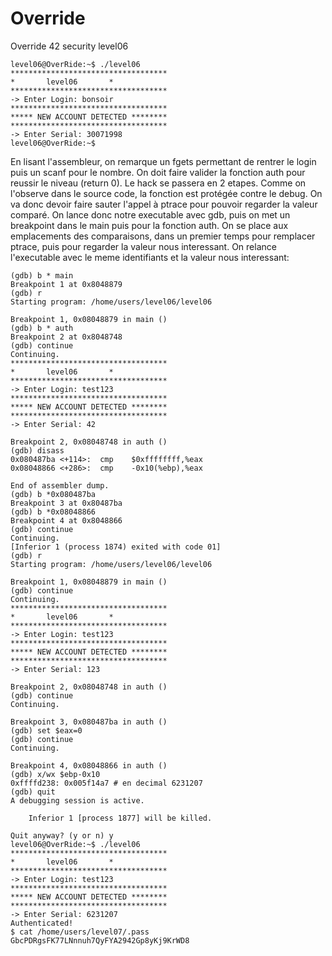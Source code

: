 # Override
Override 42 security level06

```
level06@OverRide:~$ ./level06
***********************************
*		level06		  *
***********************************
-> Enter Login: bonsoir
***********************************
***** NEW ACCOUNT DETECTED ********
***********************************
-> Enter Serial: 30071998
level06@OverRide:~$
```

En lisant l'assembleur, on remarque un fgets permettant de rentrer le login puis un scanf pour le nombre.
On doit faire valider la fonction auth pour reussir le niveau (return 0).
Le hack se passera en 2 etapes.
Comme on l'observe dans le source code, la fonction est protégée contre le debug.
On va donc devoir faire sauter l'appel à ptrace pour pouvoir regarder la valeur comparé.
On lance donc notre executable avec gdb, puis on met un breakpoint dans le main puis pour la fonction auth.
On se place aux emplacements des comparaisons, dans un premier temps pour remplacer ptrace, puis pour regarder la valeur nous interessant.
On relance l'executable avec le meme identifiants et la valeur nous interessant:
```
(gdb) b * main
Breakpoint 1 at 0x8048879
(gdb) r
Starting program: /home/users/level06/level06

Breakpoint 1, 0x08048879 in main ()
(gdb) b * auth
Breakpoint 2 at 0x8048748
(gdb) continue
Continuing.
***********************************
*		level06		  *
***********************************
-> Enter Login: test123
***********************************
***** NEW ACCOUNT DETECTED ********
***********************************
-> Enter Serial: 42

Breakpoint 2, 0x08048748 in auth ()
(gdb) disass
0x080487ba <+114>:	cmp    $0xffffffff,%eax
0x08048866 <+286>:	cmp    -0x10(%ebp),%eax

End of assembler dump.
(gdb) b *0x080487ba
Breakpoint 3 at 0x80487ba
(gdb) b *0x08048866
Breakpoint 4 at 0x8048866
(gdb) continue
Continuing.
[Inferior 1 (process 1874) exited with code 01]
(gdb) r
Starting program: /home/users/level06/level06

Breakpoint 1, 0x08048879 in main ()
(gdb) continue
Continuing.
***********************************
*		level06		  *
***********************************
-> Enter Login: test123
***********************************
***** NEW ACCOUNT DETECTED ********
***********************************
-> Enter Serial: 123

Breakpoint 2, 0x08048748 in auth ()
(gdb) continue
Continuing.

Breakpoint 3, 0x080487ba in auth ()
(gdb) set $eax=0
(gdb) continue
Continuing.

Breakpoint 4, 0x08048866 in auth ()
(gdb) x/wx $ebp-0x10
0xffffd238:	0x005f14a7 # en decimal 6231207
(gdb) quit
A debugging session is active.

	Inferior 1 [process 1877] will be killed.

Quit anyway? (y or n) y
level06@OverRide:~$ ./level06
***********************************
*		level06		  *
***********************************
-> Enter Login: test123
***********************************
***** NEW ACCOUNT DETECTED ********
***********************************
-> Enter Serial: 6231207
Authenticated!
$ cat /home/users/level07/.pass
GbcPDRgsFK77LNnnuh7QyFYA2942Gp8yKj9KrWD8
```
